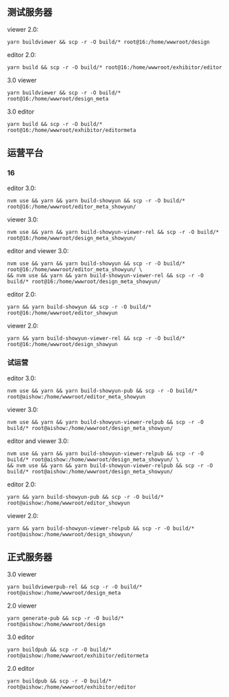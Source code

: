 ## 测试服务器

viewer 2.0:

```shell
yarn buildviewer && scp -r -O build/* root@16:/home/wwwroot/design
```

editor 2.0:

```shell
yarn build && scp -r -O build/* root@16:/home/wwwroot/exhibitor/editor
```

3.0 viewer

```shell
yarn buildviewer && scp -r -O build/* root@16:/home/wwwroot/design_meta
```

3.0 editor

```shell
yarn build && scp -r -O build/* root@16:/home/wwwroot/exhibitor/editormeta
```
## 运营平台

### 16

editor 3.0:

```shell
nvm use && yarn && yarn build-showyun && scp -r -O build/* root@16:/home/wwwroot/editor_meta_showyun/
```

viewer 3.0:

```shell
nvm use && yarn && yarn build-showyun-viewer-rel && scp -r -O build/* root@16:/home/wwwroot/design_meta_showyun/
```

editor and viewer 3.0:

```shell
nvm use && yarn && yarn build-showyun && scp -r -O build/* root@16:/home/wwwroot/editor_meta_showyun/ \
&& nvm use && yarn && yarn build-showyun-viewer-rel && scp -r -O build/* root@16:/home/wwwroot/design_meta_showyun/
```

editor 2.0:

```shell
yarn && yarn build-showyun && scp -r -O build/* root@16:/home/wwwroot/editor_showyun
```

viewer 2.0:

```shell
yarn && yarn build-showyun-viewer-rel && scp -r -O build/* root@16:/home/wwwroot/design_showyun
```

### 试运营

editor 3.0:

```shell
nvm use && yarn && yarn build-showyun-pub && scp -r -O build/* root@aishow:/home/wwwroot/editor_meta_showyun
```

viewer 3.0: 

```shell
nvm use && yarn && yarn build-showyun-viewer-relpub && scp -r -O build/* root@aishow:/home/wwwroot/design_meta_showyun/
```

editor and viewer 3.0:

```shell
nvm use && yarn && yarn build-showyun-viewer-relpub && scp -r -O build/* root@aishow:/home/wwwroot/design_meta_showyun/ \
&& nvm use && yarn && yarn build-showyun-viewer-relpub && scp -r -O build/* root@aishow:/home/wwwroot/design_meta_showyun/
```

editor 2.0:

```shell
yarn && yarn build-showyun-pub && scp -r -O build/* root@aishow:/home/wwwroot/editor_showyun
```

viewer 2.0:

```shell
yarn && yarn build-showyun-viewer-relpub && scp -r -O build/* root@aishow:/home/wwwroot/design_showyun/
```

## 正式服务器

3.0 viewer

```shell
yarn buildviewerpub-rel && scp -r -O build/* root@aishow:/home/wwwroot/design_meta
```

2.0 viewer

```shell
yarn generate-pub && scp -r -O build/* root@aishow:/home/wwwroot/design
```

3.0 editor

```shell
yarn buildpub && scp -r -O build/* root@aishow:/home/wwwroot/exhibitor/editormeta
```

2.0 editor

```shell
yarn buildpub && scp -r -O build/* root@aishow:/home/wwwroot/exhibitor/editor
```

